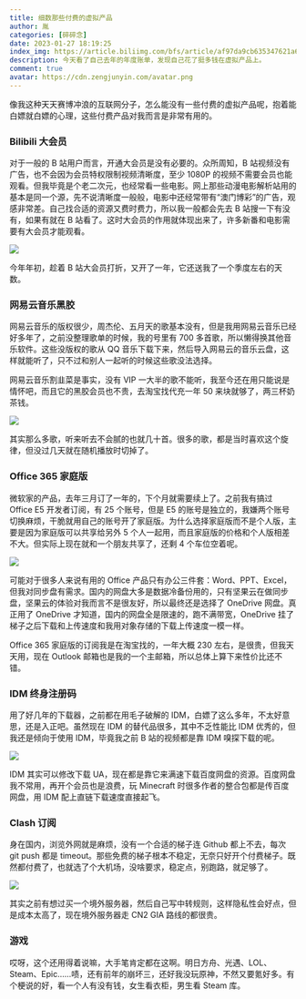 ```yaml
---
title: 细数那些付费的虚拟产品
author: 胤
categories: [碎碎念]
date: 2023-01-27 18:19:25
index_img: https://article.biliimg.com/bfs/article/af97da9cb635347621a6b4b1aafbddaa8ee76d7a.jpg@500w.webp
description: 今天看了自己去年的年度账单，发现自己花了挺多钱在虚拟产品上。
comment: true
avatar: https://cdn.zengjunyin.com/avatar.png
---
```


像我这种天天赛博冲浪的互联网分子，怎么能没有一些付费的虚拟产品呢，抱着能白嫖就白嫖的心理，这些付费产品对我而言是非常有用的。

### Bilibili 大会员

对于一般的 B 站用户而言，开通大会员是没有必要的。众所周知，B 站视频没有广告，也不会因为会员特权限制视频清晰度，至少 1080P 的视频不需要会员也能观看。但我毕竟是个老二次元，也经常看一些电影。网上那些动漫电影解析站用的基本是同一个源，先不说清晰度一般般，电影中还经常带有“澳门博彩”的广告，观感非常差。自己找合适的资源又费时费力，所以我一般都会先去 B 站搜一下有没有，如果有就在 B 站看了。这时大会员的作用就体现出来了，许多新番和电影需要有大会员才能观看。

![](https://article.biliimg.com/bfs/article/e77344c4df61116581ba4aeaeb0544b26232d132.jpg@800w_400h_1c.webp)

今年年初，趁着 B 站大会员打折，又开了一年，它还送我了一个季度左右的天数。

### 网易云音乐黑胶

网易云音乐的版权很少，周杰伦、五月天的歌基本没有，但是我用网易云音乐已经好多年了，之前没整理歌单的时候，我的号里有 700 多首歌，所以懒得换其他音乐软件。这些没版权的歌从 QQ 音乐下载下来，然后导入网易云的音乐云盘，这样就能听了，只不过和别人一起听的时候这些歌没法选择。

网易云音乐割韭菜是事实，没有 VIP 一大半的歌不能听，我至今还在用只能说是情怀吧，而且它的黑胶会员也不贵，去淘宝找代充一年 50 来块就够了，两三杯奶茶钱。

![](https://article.biliimg.com/bfs/article/c376bc10e633ac20d79d19e95e0e902c4a26d30c.jpg@800w_400h_1c.webp)

其实那么多歌，听来听去不会腻的也就几十首。很多的歌，都是当时喜欢这个旋律，但没过几天就在随机播放时切掉了。

### Office 365 家庭版

微软家的产品，去年三月订了一年的，下个月就需要续上了。之前我有搞过 Office E5 开发者订阅，有 25 个账号，但是 E5 的账号是独立的，我嫌两个账号切换麻烦，干脆就用自己的账号开了家庭版。为什么选择家庭版而不是个人版，主要是因为家庭版可以共享给另外 5 个人一起用，而且家庭版的价格和个人版相差不大。但实际上现在就和一个朋友共享了，还剩 4 个车位空着呢。

![](https://article.biliimg.com/bfs/article/3e931ecfb90e352b74ab9cd39b5059015b8373d0.png@800w_400h_1c.webp)

可能对于很多人来说有用的 Office 产品只有办公三件套：Word、PPT、Excel，但我对同步盘有需求。国内的网盘大多是数据冷备份用的，只有坚果云在做同步盘，坚果云的体验对我而言不是很友好，所以最终还是选择了 OneDrive 网盘。真正用了 OneDrive 才知道，国内的网盘全是限速的，跑不满带宽，OneDrive 挂了梯子之后下载和上传速度和我用对象存储的下载上传速度一模一样。

Office 365 家庭版的订阅我是在淘宝找的，一年大概 230 左右，是很贵，但我天天用，现在 Outlook 邮箱也是我的一个主邮箱，所以总体上算下来性价比还不错。

### IDM 终身注册码

用了好几年的下载器，之前都在用毛子破解的 IDM，白嫖了这么多年，不太好意思，还是入正吧。虽然现在 IDM 的替代品很多，其中不乏性能比 IDM 优秀的，但我还是倾向于使用 IDM，毕竟我之前 B 站的视频都是靠 IDM 嗅探下载的呢。

![](https://article.biliimg.com/bfs/article/752c58fcd04946e56d7ac5e84595c16793dc9895.jpg@800w_400h_1c.webp)

IDM 其实可以修改下载 UA，现在都是靠它来满速下载百度网盘的资源。百度网盘我不常用，再开个会员也是浪费，玩 Minecraft 时很多作者的整合包都是传百度网盘，用 IDM 配上直链下载速度直接起飞。

### Clash 订阅

身在国内，浏览外网就是麻烦，没有一个合适的梯子连 Github 都上不去，每次 git push 都是 timeout。那些免费的梯子根本不稳定，无奈只好开个付费梯子。既然都付费了，也就选了个大机场，没啥要求，稳定点，别跑路，就足够了。

![](https://article.biliimg.com/bfs/article/89b239a297a7ed546a6529ab6ca7598fac0cf613.png@800w_400h_1c.webp)

其实之前有想过买一个境外服务器，然后自己写中转规则，这样隐私性会好点，但是成本太高了，现在境外服务器走 CN2 GIA 路线的都很贵。

### 游戏

哎呀，这个还用得着说嘛，大手笔肯定都在这啊。明日方舟、光遇、LOL、Steam、Epic……啧，还有前年的崩坏三，还好我没玩原神，不然又要氪好多。有个梗说的好，看一个人有没有钱，女生看衣柜，男生看 Steam 库。